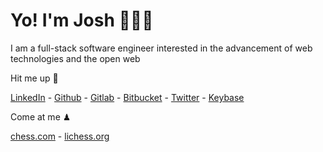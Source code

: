 # Yo! I'm Josh 🙋🏾‍♂️

I am a full-stack software engineer interested in the advancement of web technologies and the open web

Hit me up 📲

[LinkedIn](https://www.linkedin.com/in/jlindsay-sf/) -
[Github](https://github.com/j000shDotCom/) -
[Gitlab](https://gitlab.com/j000sh) -
[Bitbucket](https://bitbucket.org/j000sh/) -
[Twitter](https://twitter.com/j000shDotCom) -
[Keybase](https://keybase.io/j000sh)

Come at me ♟

[chess.com](https://www.chess.com/member/ReasonableBully) -
[lichess.org](https://lichess.org/@/ReasonableBully)

